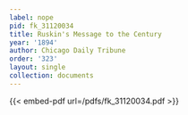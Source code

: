 ```yaml
---
label: nope
pid: fk_31120034
title: Ruskin's Message to the Century
year: '1894'
author: Chicago Daily Tribune
order: '323'
layout: single
collection: documents
---
```



{{< embed-pdf url=/pdfs/fk_31120034.pdf >}}